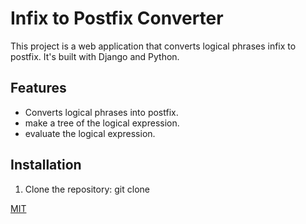 # Infix to Postfix Converter

This project is a web application that converts logical phrases infix to postfix. It's built with Django and Python.
## Features

- Converts logical phrases into postfix.
- make a tree of the logical expression.
- evaluate the logical expression.

## Installation
1. Clone the repository: git clone 

[MIT](https://choosealicense.com/licenses/mit/)